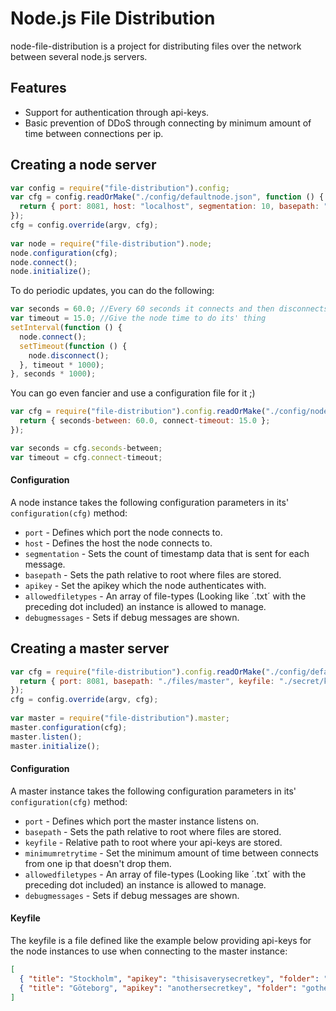 # Node.js File Distribution
node-file-distribution is a project for distributing files over the network between several node.js servers.

## Features
* Support for authentication through api-keys.
* Basic prevention of DDoS through connecting by minimum amount of time between connections per ip.


## Creating a node server
```javascript
var config = require("file-distribution").config;
var cfg = config.readOrMake("./config/defaultnode.json", function () { 
  return { port: 8081, host: "localhost", segmentation: 10, basepath: "./files/node", apikey: "" };
});
cfg = config.override(argv, cfg);
  
var node = require("file-distribution").node;
node.configuration(cfg);
node.connect();  
node.initialize();
```

To do periodic updates, you can do the following:
```javascript
var seconds = 60.0; //Every 60 seconds it connects and then disconnects
var timeout = 15.0; //Give the node time to do its' thing
setInterval(function () {
  node.connect();
  setTimeout(function () {
    node.disconnect();
  }, timeout * 1000); 
}, seconds * 1000);
```

You can go even fancier and use a configuration file for it ;)
```javascript
var cfg = require("file-distribution").config.readOrMake("./config/nodetimings.json", function () { 
  return { seconds-between: 60.0, connect-timeout: 15.0 };
});

var seconds = cfg.seconds-between;
var timeout = cfg.connect-timeout;
```

#### Configuration
A node instance takes the following configuration parameters in its' `configuration(cfg)` method:

* `port` - Defines which port the node connects to.
* `host` - Defines the host the node connects to.
* `segmentation` - Sets the count of timestamp data that is sent for each message.
* `basepath` - Sets the path relative to root where files are stored.
* `apikey` - Set the apikey which the node authenticates with.
* `allowedfiletypes` - An array of file-types (Looking like ´.txt´ with the preceding dot included) an instance is allowed to manage.
* `debugmessages` - Sets if debug messages are shown.

## Creating a master server
```javascript
var cfg = require("file-distribution").config.readOrMake("./config/defaultmaster.json", function () { 
  return { port: 8081, basepath: "./files/master", keyfile: "./secret/keys.json", minimumretrytime: 100 };
});
cfg = config.override(argv, cfg);
  
var master = require("file-distribution").master;
master.configuration(cfg);
master.listen();  
master.initialize();
```

#### Configuration
A master instance takes the following configuration parameters in its' `configuration(cfg)` method:

* `port` - Defines which port the master instance listens on.
* `basepath` - Sets the path relative to root where files are stored.
* `keyfile` - Relative path to root where your api-keys are stored.
* `minimumretrytime` - Set the minimum amount of time between connects from one ip that doesn't drop them.
* `allowedfiletypes` - An array of file-types (Looking like ´.txt´ with the preceding dot included) an instance is allowed to manage.
* `debugmessages` - Sets if debug messages are shown.

#### Keyfile
The keyfile is a file defined like the example below providing api-keys for the node instances to use when connecting to the master instance:
```json
[
  { "title": "Stockholm", "apikey": "thisisaverysecretkey", "folder": "stockholm" },
  { "title": "Göteborg", "apikey": "anothersecretkey", "folder": "gothenburg"}
]
```